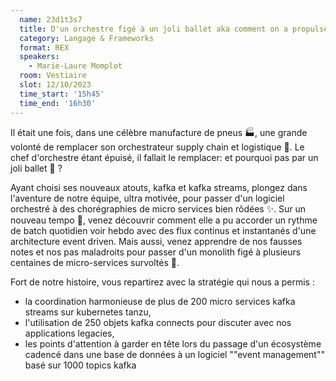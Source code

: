 ```yaml
---
  name: 23d1t3s7
  title: D'un orchestre figé à un joli ballet aka comment on a propulsé notre monolith dans un pas de danse endiablé 😈
  category: Langage & Frameworks
  format: REX
  speakers: 
    - Marie-Laure Momplot
  room: Vestiaire
  slot: 12/10/2023
  time_start: '15h45'
  time_end: '16h30'
---
```

Il était une fois, dans une célèbre manufacture de pneus 🏭, une grande volonté de remplacer son orchestrateur supply chain et logistique 🚚. Le chef d'orchestre étant épuisé, il fallait le remplacer: et pourquoi pas par un joli ballet 🤔 ? 

Ayant choisi ses nouveaux atouts, kafka et kafka streams, plongez dans l'aventure de notre équipe, ultra motivée, pour passer d'un logiciel orchestré à des chorégraphies de micro services bien rôdées ✨.
Sur un nouveau tempo 🥁, venez découvrir comment elle a pu accorder un rythme de batch quotidien voir hebdo avec des flux continus et instantanés d'une architecture event driven. 
Mais aussi, venez apprendre de nos fausses notes et nos pas maladroits pour passer d'un monolith figé à plusieurs centaines de micro-services survoltés 🧨.

Fort de notre histoire, vous repartirez avec la stratégie qui nous a permis  :
- la coordination harmonieuse de plus de 200 micro services kafka streams sur kubernetes tanzu,
- l'utilisation de 250 objets kafka connects pour discuter avec nos applications legacies,
- les points d'attention à garder en tête lors du passage d'un écosystème cadencé dans une base de données à un logiciel ""event management"" basé sur 1000 topics kafka

